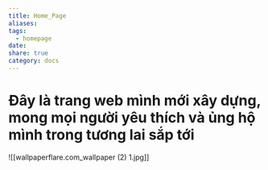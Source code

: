 ```yaml
---
title: Home_Page
aliases: 
tags:
  - homepage
date: 
share: true
category: docs
---
```


# Đây là trang web mình mới xây dựng, mong mọi người yêu thích và ủng hộ mình trong tương lai sắp tới

![[wallpaperflare.com_wallpaper (2) 1.jpg]]